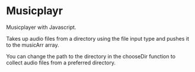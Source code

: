 # Musicplayr
Musicplayer with Javascript.

Takes up audio files from a directory using the file input type and pushes it to the musicArr array.

You can change the path to the directory in the chooseDir function to collect audio files from a preferred directory. 
